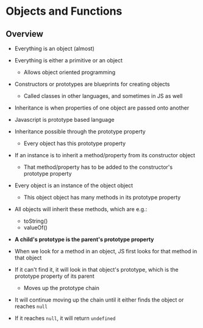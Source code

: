 Objects and Functions
=======

## Overview

* Everything is an object (almost)
* Everything is either a primitive or an object
  * Allows object oriented programming
* Constructors or prototypes are blueprints for creating objects
  * Called classes in other languages, and sometimes in JS as well
* Inheritance is when properties of one object are passed onto another

* Javascript is prototype based language
* Inheritance possible through the prototype property
  * Every object has this prototype property

* If an instance is to inherit a method/property from its constructor object
  * That method/property has to be added to the constructor's prototype property
* Every object is an instance of the object object
  * This object object has many methods in its prototype property
* All objects will inherit these methods, which are e.g.:
  * toString()
  * valueOf()
* **A child's prototype is the parent's prototype property**

* When we look for a method in an object, JS first looks for that method in that object
* If it can't find it, it will look in that object's prototype, which is the prototype property of its parent
  * Moves up the prototype chain
* It will continue moving up the chain until it either finds the object or reaches `null`
* If it reaches `null`, it will return `undefined`
